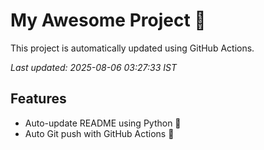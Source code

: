 # My Awesome Project 🚀

This project is automatically updated using GitHub Actions.

_Last updated: 2025-08-06 03:27:33 IST_

## Features
- Auto-update README using Python 🐍
- Auto Git push with GitHub Actions 🤖
